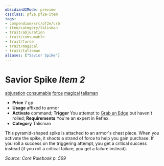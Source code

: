 ```yaml
---
obsidianUIMode: preview
cssclass: pf2e,pf2e-item
tags:
- compendium/src/pf2e/crb
- item/category/talisman
- trait/abjuration
- trait/consumable
- trait/force
- trait/magical
- trait/talisman
aliases: ["Savior Spike"]
---
```

# Savior Spike *Item 2*  
[abjuration](../../../Rules/traits/abjuration.md)  [consumable](../../../Rules/traits/consumable.md)  [force](../../../Rules/traits/force.md)  [magical](../../../Rules/traits/magical.md)  [talisman](../../../Rules/traits/talisman.md)  

- **Price** 7 gp
- **Usage** affixed to armor
- **Activate** command; **Trigger** You attempt to [Grab an Edge](../../../Rules/actions/grab-an-edge.md) but haven't rolled; **Requirements** You're an expert in Reflex.
- **Category** Talisman

This pyramid-shaped spike is attached to an armor's chest piece. When you activate the spike, it shoots a strand of force to help you gain purchase. If you roll a success on the triggering attempt, you get a critical success instead (if you roll a critical failure, you get a failure instead).

*Source: Core Rulebook p. 569*